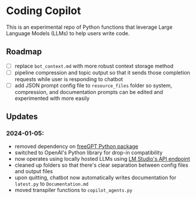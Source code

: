 # Coding Copilot

This is an experimental repo of Python functions that leverage Large Language Models (LLMs) to help users write code.

## Roadmap

- [ ] replace `bot_context.md` with more robust context storage method
- [ ] pipeline compression and topic output so that it sends those completion requests while user is responding to chatbot
- [ ] add JSON prompt config file to `resource_files` folder so system, compression, and documentation prompts can be edited and experimented with more easily 

## Updates

### 2024-01-05:
- removed dependency on [freeGPT Python package](https://github.com/Ruu3f/freeGPT/)
- switched to OpenAI's Python library for drop-in compatibility
- now operates using locally hosted LLMs using [LM Studio's API endpoint](https://lmstudio.ai/)
- cleaned up folders so that there's clear separation between config files and output files
- upon quitting, chatbot now automatically writes documentation for `latest.py` to `Documentation.md`
- moved transpiler functions to `copilot_agents.py`